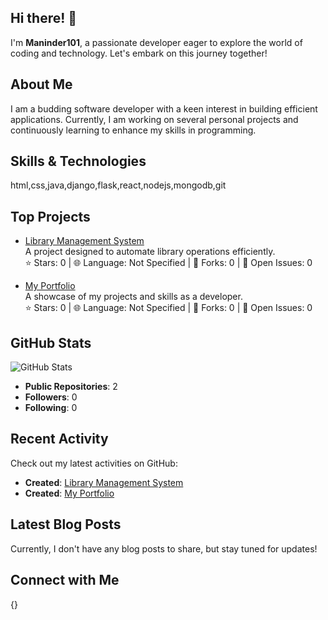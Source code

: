 ## Hi there! 👋

I'm **Maninder101**, a passionate developer eager to explore the world of coding and technology. Let's embark on this journey together!

## About Me

I am a budding software developer with a keen interest in building efficient applications. Currently, I am working on several personal projects and continuously learning to enhance my skills in programming.

## Skills & Technologies

html,css,java,django,flask,react,nodejs,mongodb,git

## Top Projects

- [Library Management System](https://github.com/Maninder101/library_management_system)  
  A project designed to automate library operations efficiently.  
  ⭐ Stars: 0 | 🌐 Language: Not Specified | 🍴 Forks: 0 | 🐛 Open Issues: 0  

- [My Portfolio](https://github.com/Maninder101/Maninder101)  
  A showcase of my projects and skills as a developer.  
  ⭐ Stars: 0 | 🌐 Language: Not Specified | 🍴 Forks: 0 | 🐛 Open Issues: 0

## GitHub Stats

![GitHub Stats](https://github-readme-stats.vercel.app/api?username=Maninder101&show_icons=true&theme=radical)  

- **Public Repositories**: 2  
- **Followers**: 0  
- **Following**: 0

## Recent Activity

Check out my latest activities on GitHub:  
- **Created**: [Library Management System](https://github.com/Maninder101/library_management_system)  
- **Created**: [My Portfolio](https://github.com/Maninder101/Maninder101)

## Latest Blog Posts

Currently, I don't have any blog posts to share, but stay tuned for updates!

## Connect with Me

{}

